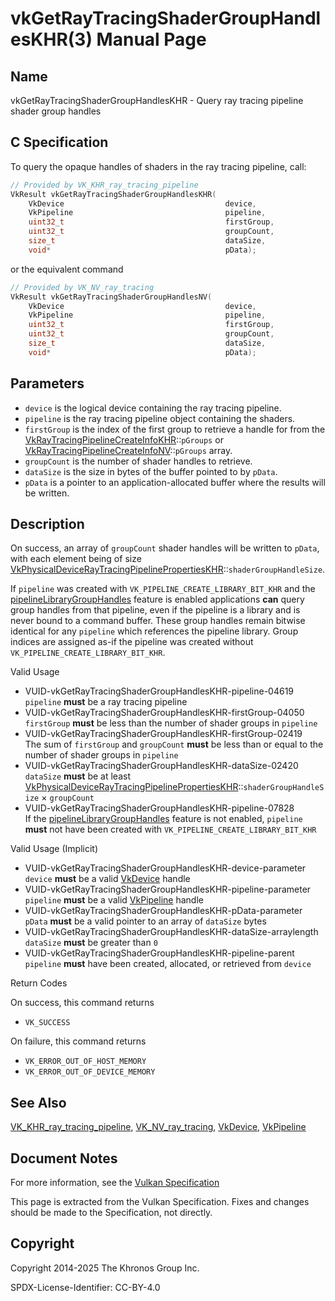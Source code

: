 # vkGetRayTracingShaderGroupHandlesKHR(3) Manual Page

## Name

vkGetRayTracingShaderGroupHandlesKHR - Query ray tracing pipeline shader group handles



## [](#_c_specification)C Specification

To query the opaque handles of shaders in the ray tracing pipeline, call:

```c++
// Provided by VK_KHR_ray_tracing_pipeline
VkResult vkGetRayTracingShaderGroupHandlesKHR(
    VkDevice                                    device,
    VkPipeline                                  pipeline,
    uint32_t                                    firstGroup,
    uint32_t                                    groupCount,
    size_t                                      dataSize,
    void*                                       pData);
```

or the equivalent command

```c++
// Provided by VK_NV_ray_tracing
VkResult vkGetRayTracingShaderGroupHandlesNV(
    VkDevice                                    device,
    VkPipeline                                  pipeline,
    uint32_t                                    firstGroup,
    uint32_t                                    groupCount,
    size_t                                      dataSize,
    void*                                       pData);
```

## [](#_parameters)Parameters

- `device` is the logical device containing the ray tracing pipeline.
- `pipeline` is the ray tracing pipeline object containing the shaders.
- `firstGroup` is the index of the first group to retrieve a handle for from the [VkRayTracingPipelineCreateInfoKHR](https://registry.khronos.org/vulkan/specs/latest/man/html/VkRayTracingPipelineCreateInfoKHR.html)::`pGroups` or [VkRayTracingPipelineCreateInfoNV](https://registry.khronos.org/vulkan/specs/latest/man/html/VkRayTracingPipelineCreateInfoNV.html)::`pGroups` array.
- `groupCount` is the number of shader handles to retrieve.
- `dataSize` is the size in bytes of the buffer pointed to by `pData`.
- `pData` is a pointer to an application-allocated buffer where the results will be written.

## [](#_description)Description

On success, an array of `groupCount` shader handles will be written to `pData`, with each element being of size [VkPhysicalDeviceRayTracingPipelinePropertiesKHR](https://registry.khronos.org/vulkan/specs/latest/man/html/VkPhysicalDeviceRayTracingPipelinePropertiesKHR.html)::`shaderGroupHandleSize`.

If `pipeline` was created with `VK_PIPELINE_CREATE_LIBRARY_BIT_KHR` and the [pipelineLibraryGroupHandles](https://registry.khronos.org/vulkan/specs/latest/html/vkspec.html#features-pipelineLibraryGroupHandles) feature is enabled applications **can** query group handles from that pipeline, even if the pipeline is a library and is never bound to a command buffer. These group handles remain bitwise identical for any `pipeline` which references the pipeline library. Group indices are assigned as-if the pipeline was created without `VK_PIPELINE_CREATE_LIBRARY_BIT_KHR`.

Valid Usage

- [](#VUID-vkGetRayTracingShaderGroupHandlesKHR-pipeline-04619)VUID-vkGetRayTracingShaderGroupHandlesKHR-pipeline-04619  
  `pipeline` **must** be a ray tracing pipeline
- [](#VUID-vkGetRayTracingShaderGroupHandlesKHR-firstGroup-04050)VUID-vkGetRayTracingShaderGroupHandlesKHR-firstGroup-04050  
  `firstGroup` **must** be less than the number of shader groups in `pipeline`
- [](#VUID-vkGetRayTracingShaderGroupHandlesKHR-firstGroup-02419)VUID-vkGetRayTracingShaderGroupHandlesKHR-firstGroup-02419  
  The sum of `firstGroup` and `groupCount` **must** be less than or equal to the number of shader groups in `pipeline`
- [](#VUID-vkGetRayTracingShaderGroupHandlesKHR-dataSize-02420)VUID-vkGetRayTracingShaderGroupHandlesKHR-dataSize-02420  
  `dataSize` **must** be at least [VkPhysicalDeviceRayTracingPipelinePropertiesKHR](https://registry.khronos.org/vulkan/specs/latest/man/html/VkPhysicalDeviceRayTracingPipelinePropertiesKHR.html)::`shaderGroupHandleSize` × `groupCount`
- [](#VUID-vkGetRayTracingShaderGroupHandlesKHR-pipeline-07828)VUID-vkGetRayTracingShaderGroupHandlesKHR-pipeline-07828  
  If the [pipelineLibraryGroupHandles](https://registry.khronos.org/vulkan/specs/latest/html/vkspec.html#features-pipelineLibraryGroupHandles) feature is not enabled, `pipeline` **must** not have been created with `VK_PIPELINE_CREATE_LIBRARY_BIT_KHR`

Valid Usage (Implicit)

- [](#VUID-vkGetRayTracingShaderGroupHandlesKHR-device-parameter)VUID-vkGetRayTracingShaderGroupHandlesKHR-device-parameter  
  `device` **must** be a valid [VkDevice](https://registry.khronos.org/vulkan/specs/latest/man/html/VkDevice.html) handle
- [](#VUID-vkGetRayTracingShaderGroupHandlesKHR-pipeline-parameter)VUID-vkGetRayTracingShaderGroupHandlesKHR-pipeline-parameter  
  `pipeline` **must** be a valid [VkPipeline](https://registry.khronos.org/vulkan/specs/latest/man/html/VkPipeline.html) handle
- [](#VUID-vkGetRayTracingShaderGroupHandlesKHR-pData-parameter)VUID-vkGetRayTracingShaderGroupHandlesKHR-pData-parameter  
  `pData` **must** be a valid pointer to an array of `dataSize` bytes
- [](#VUID-vkGetRayTracingShaderGroupHandlesKHR-dataSize-arraylength)VUID-vkGetRayTracingShaderGroupHandlesKHR-dataSize-arraylength  
  `dataSize` **must** be greater than `0`
- [](#VUID-vkGetRayTracingShaderGroupHandlesKHR-pipeline-parent)VUID-vkGetRayTracingShaderGroupHandlesKHR-pipeline-parent  
  `pipeline` **must** have been created, allocated, or retrieved from `device`

Return Codes

On success, this command returns

- `VK_SUCCESS`

On failure, this command returns

- `VK_ERROR_OUT_OF_HOST_MEMORY`
- `VK_ERROR_OUT_OF_DEVICE_MEMORY`

## [](#_see_also)See Also

[VK\_KHR\_ray\_tracing\_pipeline](https://registry.khronos.org/vulkan/specs/latest/man/html/VK_KHR_ray_tracing_pipeline.html), [VK\_NV\_ray\_tracing](https://registry.khronos.org/vulkan/specs/latest/man/html/VK_NV_ray_tracing.html), [VkDevice](https://registry.khronos.org/vulkan/specs/latest/man/html/VkDevice.html), [VkPipeline](https://registry.khronos.org/vulkan/specs/latest/man/html/VkPipeline.html)

## [](#_document_notes)Document Notes

For more information, see the [Vulkan Specification](https://registry.khronos.org/vulkan/specs/latest/html/vkspec.html#vkGetRayTracingShaderGroupHandlesKHR)

This page is extracted from the Vulkan Specification. Fixes and changes should be made to the Specification, not directly.

## [](#_copyright)Copyright

Copyright 2014-2025 The Khronos Group Inc.

SPDX-License-Identifier: CC-BY-4.0
